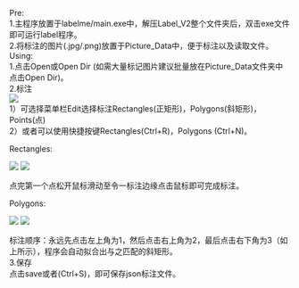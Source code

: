 Pre:  
1.主程序放置于labelme/main.exe中，解压Label_V2整个文件夹后，双击exe文件即可运行label程序。  
2.将标注的图片(.jpg/.png)放置于Picture_Data中，便于标注以及读取文件。  
Using:  
1.点击Open或Open Dir  (如需大量标记图片建议批量放在Picture_Data文件夹中 点击Open Dir)。  
2.标注  
<img src="https://www.github.com/Damon2019/RM-DATASET/raw/master/images/20.png">  
1）可选择菜单栏Edit选择标注Rectangles(正矩形)，Polygons(斜矩形)，Points(点)   
2）或者可以使用快捷按键Rectangles(Ctrl+R)，Polygons (Ctrl+N)。  

Rectangles:  

<img src="https://www.github.com/Damon2019/RM-DATASET/raw/master/images/21.png">    
<img src="https://www.github.com/Damon2019/RM-DATASET/raw/master/images/22.png">    

点完第一个点松开鼠标滑动至令一标注边缘点击鼠标即可完成标注。 

Polygons:   

<img src="https://www.github.com/Damon2019/RM-DATASET/raw/master/images/23.png">  
<img src="https://www.github.com/Damon2019/RM-DATASET/raw/master/images/24.png">  

标注顺序：永远先点击左上角为1，然后点击右上角为2，最后点击右下角为3（如上所示），程序会自动拟合出与之匹配的斜矩形。  
3.保存  
点击save或者(Ctrl+S)，即可保存json标注文件。
